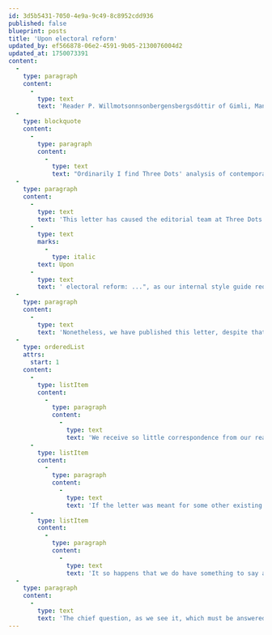 ```yaml
---
id: 3d5b5431-7050-4e9a-9c49-8c8952cdd936
published: false
blueprint: posts
title: 'Upon electoral reform'
updated_by: ef566878-06e2-4591-9b05-2130076004d2
updated_at: 1750073391
content:
  -
    type: paragraph
    content:
      -
        type: text
        text: 'Reader P. Willmotsonnsonbergensbergsdóttir of Gimli, Manitoba writes:'
  -
    type: blockquote
    content:
      -
        type: paragraph
        content:
          -
            type: text
            text: "Ordinarily I find Three Dots' analysis of contemporary issues to be entirely without par in respect of its cutting insights. Never have I failed to be persuaded by your columnists' flowing paragraphs. Never, that is, until last week, when you published the article titled: \"On electoral reform: The post's best-by date is long past\". I disagree vehemently with that article's completely baseless and unfounded assertion that ..."
  -
    type: paragraph
    content:
      -
        type: text
        text: 'This letter has caused the editorial team at Three Dots no small amount of perplexity. We have never published an article with the title "On electoral reform: The post''s best-by date is long past" or any similar title. (At the very least, we would have called it "'
      -
        type: text
        marks:
          -
            type: italic
        text: Upon
      -
        type: text
        text: ' electoral reform: ...", as our internal style guide requires.) Moreover, we have never covered the topic of electoral reform or voting systems at all. Anyone may easily search our archives and confirm this. On the whole, we specifically avoid contemporary issues of general interest, preferring instead to focus on the obscure, irrelevant, and absurd. Yet it would be surprising if our letter-writer had confused us with some other publication, since our name is so distinctive, our circulation so narrow. We also cannot find any article in any other publication with the title our esteemed reader cites.'
  -
    type: paragraph
    content:
      -
        type: text
        text: 'Nonetheless, we have published this letter, despite that we can provide no satisfactory reply to its concerns, for three reasons:'
  -
    type: orderedList
    attrs:
      start: 1
    content:
      -
        type: listItem
        content:
          -
            type: paragraph
            content:
              -
                type: text
                text: 'We receive so little correspondence from our readers that we feel we have no excuse for withholding from publication any but the truly incoherent among the items which appear in our mailbox.'
      -
        type: listItem
        content:
          -
            type: paragraph
            content:
              -
                type: text
                text: 'If the letter was meant for some other existing publication, some other resourceful reader may, by chance, realize which one, and notify us so that we may forward it to its intended recipient.'
      -
        type: listItem
        content:
          -
            type: paragraph
            content:
              -
                type: text
                text: 'It so happens that we do have something to say about the specific issue about which our Prairie correspondent is so incensed.'
  -
    type: paragraph
    content:
      -
        type: text
        text: 'The chief question, as we see it, which must be answered before '
---
```

